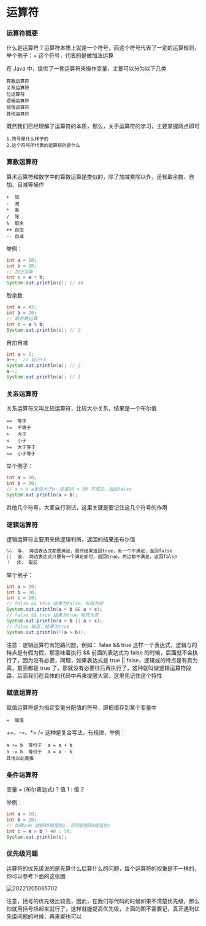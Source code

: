 # 运算符

### 运算符概要

什么是运算符？运算符本质上就是一个符号，而这个符号代表了一定的运算规则，举个例子：+ 这个符号，代表的是做加法运算

在 Java 中，提供了一套运算符来操作变量，主要可以分为以下几类

```
算数运算符
关系运算符
位运算符
逻辑运算符
赋值运算符
其他运算符
```

既然我们已经理解了运算符的本质，那么，关于运算符的学习，主要掌握两点即可

```
1.符号是什么样子的
2.这个符号所代表的运算规则是什么
```

### 算数运算符

算术运算符和数学中的算数运算是类似的，除了加减乘除以外，还有取余数、自加、自减等操作

```
+  加
-  减
*  乘
/  除
%  取余
++ 自加
-- 自减
```

举例：

```java
int a = 10;
int b = 20;
// 加法运算
int c = a + b;
System.out.println(c); // 30
```

取余数

```java
int a = 42;
int b = 20;
// 取余数运算
int c = a % b;
System.out.println(c); // 2
```

自加自减

```java
int a = 1;
a++;  // 自己+1
System.out.println(a); // 2
a--;
System.out.println(a); // 1
```

### 关系运算符

关系运算符又叫比较运算符，比较大小关系，结果是一个布尔值

```
==  等于
!=  不等于
>   大于
<   小于
>=  大于等于
<=  小于等于
```

举个例子：

```java
int a = 20;
int b = 30;
// a > b a是否大于b，这里20 > 30 不成立，返回false
System.out.println(a > b);
```

其他几个符号，大家自行测试，这里关键是要记住这几个符号的作用

### 逻辑运算符

逻辑运算符主要用来做逻辑判断，返回的结果是布尔值

```java
&&  与， 两边表达式都要满足，最终结果返回true，有一个不满足，返回false
||  或， 两边表达式只要有一个满足即可，返回true，两边都不满足，返回false
！  非， 取反
```

举个例子：

```java
int a = 20;
int b = 30;
int c = 10;
// false && true 结果为false，有假为假
System.out.println(a > b && a > c);
// false && true 结果为true 有真为真
System.out.println(a > b || a > c);
// false 取反，结果为true
System.out.println(!(a > b));
```

注意：逻辑运算符有短路问题，例如： false && true 这样一个表达式，逻辑与的特点是有假为假，那意味着执行 && 前面的表达式为 false 的时候，后面就不会执行了，因为没有必要，同理，如果表达式是 true || false，逻辑或的特点是有真为真，前面都是 true 了，那就没有必要往后再执行了，这种就叫做逻辑运算符段路，后面我们在具体的代码中再来提醒大家，这里先记住这个特性

### 赋值运算符

赋值运算符是为指定变量分配值的符号，即把值存到某个变量中

```
=  赋值

```

+=、-=、\*= /= 这种是复合写法，有规律，举例：

```
a += b  等价于  a = a + b
a -= b  等价于  a = a - b
其他以此类推
```

### 条件运算符

变量 = (布尔表达式) ? 值 1 : 值 2

举例：

```java
int a = 10;
int b = 20;
// 如果a>b 就把40赋值给c，否则就把50赋值给c
int c = a > b ? 40 : 50;
System.out.println(c);
```

### 优先级问题

运算符的优先级说的是先算什么后算什么的问题，每个运算符的权重是不一样的，你可以参考下面的这张图

![20221205065702](https://nodeing-com-1252923609.cos.ap-chengdu.myqcloud.com//document20221205065702.png)

注意，括号的优先级比较高，因此，在我们写代码的时候如果不清楚优先级，那么你就用括号括起来就行了，这样就能提高优先级，上面的图不需要记，真正遇到优先级问题的时候，再来查也可以
